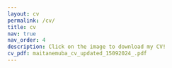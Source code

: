 ```yaml
---
layout: cv
permalink: /cv/
title: cv
nav: true
nav_order: 4
description: Click on the image to download my CV!
cv_pdf: maitanemuba_cv_updated_15092024_.pdf
---
```

